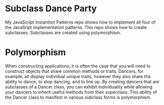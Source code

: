 # Subclass Dance Party

My JavaScript Instantion Patterns repo shows how to implement all four of the JavaSript implementation patterns. This repo shows how to create subclasses. Subclasses are created using polymorphism.

# Polymorphism
When constructing applications, it is often the case that you will need to construct objects that share common methods or traits. Dancers, for example, all display individual unique traits, however they also share the ability to dance, to stop dancing, and to line up. By creating dancers that are subclasses of a Dancer class, you can exhibit individuality while allowing your dancers to inherit useful methods from their superclass. This ability of the Dancer class to manifest in various subclass forms is polymorphism.
